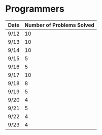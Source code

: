 # Programmers

| Date | Number of Problems Solved |
|------|----------------------------|
| 9/12 | 10                         |
| 9/13 | 10                         |
| 9/14 | 10                         |
| 9/15 | 5                          |
| 9/16 | 5                          |
| 9/17 | 10                         |
| 9/18 | 8                          |
| 9/19 | 5                          |
| 9/20 | 4                          |
| 9/21 | 5                          |
| 9/22 | 4                          |
| 9/23 | 4                          |